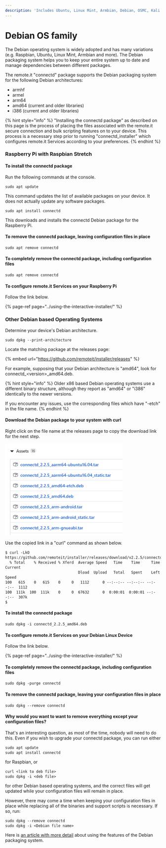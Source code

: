 ```yaml
---
description: 'Includes Ubuntu, Linux Mint, Armbian, Debian, OSMC, Kali and more.'
---
```


# Debian OS family

The Debian operating system is widely adopted and has many variations \(e.g. Raspbian, Ubuntu, Linux Mint, Armbian and more\).  The Debian packaging system  helps you to keep your entire system up to date and manage dependencies between different packages.   

The remote.it "connectd" package supports the Debian packaging system for the following Debian architectures:

* armhf
* armel
* arm64
* amd64 \(current and older libraries\)
* i386 \(current and older libraries\)

{% hint style="info" %}
"Installing the connectd package" as described on this page is the process of placing the files associated with the remote.it secure connection and bulk scripting features on to your device.  This process is a necessary step prior to running "connectd\_installer" which configures remote.it Services according to your preferences.
{% endhint %}

### Raspberry Pi with Raspbian Stretch

#### To install the connectd package

Run the following commands at the console.

```text
sudo apt update
```

This command updates the list of available packages on your device.  It does not actually update any software packages.

```text
sudo apt install connectd
```

This downloads and installs the connectd Debian package for the Raspberry Pi.

#### To remove the connectd package, leaving configuration files in place

```text
sudo apt remove connectd
```

#### To completely remove the connectd package, including configuration files

```text
sudo apt remove connectd
```

#### To configure remote.it Services on your Raspberry Pi

Follow the link below.

{% page-ref page="../using-the-interactive-installer/" %}

### Other Debian based Operating Systems

Determine your device's Debian architecture.

```text
sudo dpkg --print-architecture
```

Locate the matching package at the releases page:

{% embed url="https://github.com/remoteit/installer/releases" %}

For example, supposing that your Debian architecture is "amd64", look for connectd\_&lt;version&gt;\_amd64.deb.

{% hint style="info" %}
Older x86 based Debian operating systems use a different binary structure, although they report as "amd64" or "i386" identically to the newer versions.  

If you encounter any issues, use the corresponding files which have "-etch" in the file name.
{% endhint %}

#### Download the Debian package to your system with curl

Right click on the file name at the releases page to copy the download link for the next step.

![](../.gitbook/assets/image%20%2854%29.png)

Use the copied link in a "curl" command as shown below.

```text
$ curl -LkO https://github.com/remoteit/installer/releases/download/v2.2.5/connectd_2.2.5_amd64.deb
  % Total    % Received % Xferd  Average Speed   Time    Time     Time  Current
                                 Dload  Upload   Total   Spent    Left  Speed
100   615    0   615    0     0   1112      0 --:--:-- --:--:-- --:--:--  1112
100  111k  100  111k    0     0  67632      0  0:00:01  0:00:01 --:--:--  307k
$
```

#### To install the connectd package

```text
sudo dpkg -i connectd_2.2.5_amd64.deb
```

#### To configure remote.it Services on your Debian Linux Device

Follow the link below.

{% page-ref page="../using-the-interactive-installer/" %}

#### To completely remove the connectd package, including configuration files

```text
sudo dpkg -purge connectd
```

#### To remove the connectd package, leaving your configuration files in place

```text
sudo dpkg --remove connectd
```

#### Why would you want to want to remove everything except your configuration files?  

That's an interesting question, as most of the time, nobody will need to do this.  Even if you wish to upgrade your connectd package, you can run either

```text
sudo apt update
sudo apt install connectd
```

for Raspbian, or

```text
curl <link to deb file>
sudo dpkg -i <deb file>
```

for other Debian based operating systems, and the correct files will get updated while your configuration files will remain in place.  

However, there may come a time when keeping your configuration files in place while replacing all of the binaries and support scripts is necessary.  If so, run:

```text
sudo dpkg --remove connectd
sudo dpkg -i <Debian file name>
```

Here is [an article with more detail](https://askubuntu.com/questions/187888/what-is-the-correct-way-to-completely-remove-an-application#187891) about using the features of the Debian packaging system.

